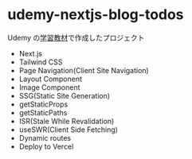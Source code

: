 # udemy-nextjs-blog-todos

Udemy の[学習教材](https://www.udemy.com/course/nextjs-tailwind-css-django-rest-framework-react/)で作成したプロジェクト

- Next.js
- Tailwind CSS
- Page Navigation(Client Site Navigation)
- Layout Component
- Image Component
- SSG(Static Site Generation)
- getStaticProps
- getStaticPaths
- ISR(Stale While Revalidation)
- useSWR(Client Side Fetching)
- Dynamic routes
- Deploy to Vercel
